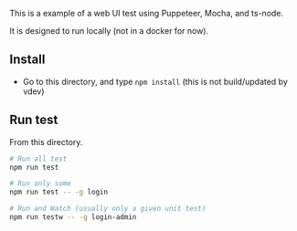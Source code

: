 

This is a example of a web UI test using Puppeteer, Mocha, and ts-node.

It is designed to run locally (not in a docker for now).

## Install

- Go to this directory, and type `npm install` (this is not build/updated by vdev)

## Run test

From this directory. 

```sh
# Run all test
npm run test

# Run only some
npm run test -- -g login

# Run and Watch (usually only a given unit test)
npm run testw -- -g login-admin

```
